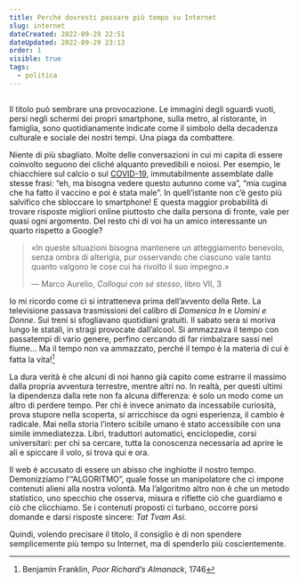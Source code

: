 ```yaml
---
title: Perché dovresti passare più tempo su Internet
slug: internet
dateCreated: 2022-09-29 22:51
dateUpdated: 2022-09-29 23:13
order: 1
visible: true
tags:
  - politica
---
```


##

<span class="newthought">Il titolo</span> può sembrare una provocazione. Le immagini degli sguardi vuoti, persi negli schermi dei propri smartphone, sulla metro, al ristorante, in famiglia, sono quotidianamente indicate come il simbolo della decadenza culturale e sociale dei nostri tempi. Una piaga da combattere.

Niente di più sbagliato. Molte delle conversazioni in cui mi capita di essere coinvolto seguono dei cliché alquanto prevedibili e noiosi. Per esempio, le chiacchiere sul calcio o sul [COVID-19](/notes/complottismo/), immutabilmente assemblate dalle stesse frasi: “eh, ma bisogna vedere questo autunno come va”, “mia cugina che ha fatto il vaccino e poi è stata male”. In quell’istante non c’è gesto più salvifico che sbloccare lo smartphone! E questa maggior probabilità di trovare risposte migliori online piuttosto che dalla persona di fronte, vale per quasi ogni argomento. Del resto chi di voi ha un amico interessante un quarto rispetto a Google?

<div class='epigraph'>

> «In queste situazioni bisogna mantenere un atteggiamento benevolo, senza ombra di alterigia, pur osservando che ciascuno vale tanto quanto valgono le cose cui ha rivolto il suo impegno.» <footer> — Marco Aurelio, _Colloqui con sé stesso_, libro VII, 3</footer>

</div>

Io mi ricordo come ci si intratteneva prima dell’avvento della Rete. La televisione passava trasmissioni del calibro di _Domenica In_ e _Uomini e Donne_. Sui treni si sfogliavano quotidiani gratuiti. Il sabato sera si moriva lungo le statali, in stragi provocate dall’alcool. Si ammazzava il tempo con passatempi di vario genere, perfino cercando di far rimbalzare sassi nel fiume… Ma il tempo non va ammazzato, perché il tempo è la materia di cui è fatta la vita![^1]

[^1]: Benjamin Franklin, _Poor Richard’s Almanack_, 1746

La dura verità è che alcuni di noi hanno già capito come estrarre il massimo dalla propria avventura terrestre, mentre altri no. In realtà, per questi ultimi la dipendenza dalla rete non fa alcuna differenza: è solo un modo come un altro di perdere tempo. Per chi è invece animato da incessabile curiosità, prova stupore nella scoperta, si arricchisce da ogni esperienza, il cambio è radicale. Mai nella storia l’intero scibile umano è stato accessibile con una simile immediatezza. Libri, traduttori automatici, enciclopedie, corsi universitari: per chi sa cercare, tutta la conoscenza necessaria ad aprire le ali e spiccare il volo, si trova qui e ora.

Il web è accusato di essere un abisso che inghiotte il nostro tempo. Demonizziamo l’“ALGORITMO”, quale fosse un manipolatore che ci impone contenuti alieni alla nostra volontà. Ma l’algoritmo altro non è che un metodo statistico, uno specchio che osserva, misura e riflette ciò che guardiamo e ciò che clicchiamo. Se i contenuti proposti ci turbano, occorre porsi domande e darsi risposte sincere: _Tat Tvam Asi_.

Quindi, volendo precisare il titolo, il consiglio è di non spendere semplicemente più tempo su Internet, ma di spenderlo più coscientemente.
